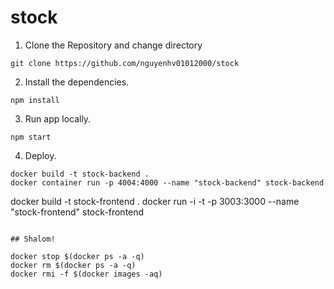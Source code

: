 # stock

1. Clone the Repository and change directory

```
git clone https://github.com/nguyenhv01012000/stock

```

2. Install the dependencies.

```
npm install
```

3. Run app locally.

```
npm start
```
4. Deploy.

```
docker build -t stock-backend .
docker container run -p 4004:4000 --name "stock-backend" stock-backend  

```
docker build -t stock-frontend .
docker run -i -t -p 3003:3000 --name "stock-frontend" stock-frontend   
```

## Shalom!

docker stop $(docker ps -a -q)
docker rm $(docker ps -a -q)
docker rmi -f $(docker images -aq)
